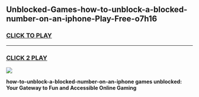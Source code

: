 
## Unblocked-Games-how-to-unblock-a-blocked-number-on-an-iphone-Play-Free-o7h16
<h3>
<a href="https://premium76.site?title=how-to-unblock-a-blocked-number-on-an-iphone&ref=10A">CLICK TO PLAY</a></h3>
<hr>

<h3>
<a href="https://premium76.site?title=how-to-unblock-a-blocked-number-on-an-iphone&ref=10A">CLICK 2 PLAY</a>
  
</h3>

<a href="https://premium76.site?title=how-to-unblock-a-blocked-number-on-an-iphone&ref=10A"><img src="https://clearcache.store/games.png"></a>


**how-to-unblock-a-blocked-number-on-an-iphone games unblocked: Your Gateway to Fun and Accessible Online Gaming**
